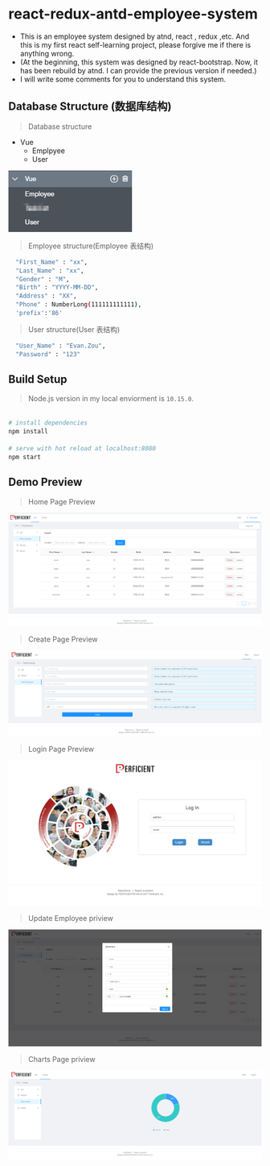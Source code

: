 # react-redux-antd-employee-system

- This is an employee system designed by atnd, react , redux ,etc. And this is my first react self-learning project, please forgive me if there is anything wrong.
- (At the beginning, this system was designed by react-bootstrap. Now, it has been rebuild by atnd. I can provide the previous version if needed.)
- I will write some comments for you to understand this system.

## Database Structure (数据库结构)

> Database structure

- Vue
  - Emplpyee
  - User

![alt text](/app/assets/Database-structure.jpg 'Database structure')

> Employee structure(Employee 表结构)

```bash
  "First_Name" : "xx",
  "Last_Name" : "xx",
  "Gender" : "M",
  "Birth" : "YYYY-MM-DD",
  "Address" : "XX",
  "Phone" : NumberLong(111111111111),
  'prefix':'86'
```

> User structure(User 表结构)

```bash
  "User_Name" : "Evan.Zou",
  "Password" : "123"
```

## Build Setup

> Node.js version in my local enviorment is `10.15.0`.

```bash

# install dependencies
npm install

# serve with hot reload at localhost:8080
npm start
```

## Demo Preview

> Home Page Preview

![alt text](/app/assets/preview-home.jpg 'Home page preview')

> Create Page Preview

![alt text](/app/assets/preview-new.jpg 'Create page preview')

> Login Page Preview

![alt text](/app/assets/preview-login.jpg 'Login page preview')

> Update Employee priview

![alt text](/app/assets/preview-update.jpg 'Update page preview')

> Charts Page priview

![alt text](/app/assets/preview-chart.jpg 'Charts page preview')
